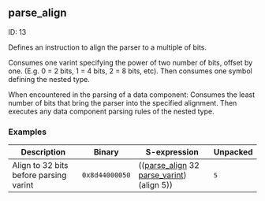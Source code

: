 ## parse_align

ID: 13

Defines an instruction to align the parser to a multiple of bits.

Consumes one varint specifying the power of two number of bits, offset by one. (E.g. 0 = 2 bits, 1 = 4 bits, 2 = 8 bits, etc). Then consumes one symbol defining the nested type.

When encountered in the parsing of a data component: Consumes the least number of bits that bring the parser into the specified alignment. Then executes any data component parsing rules of the nested type.

### Examples

| Description | Binary | S-expression | Unpacked |
|----|----|----|----|
| Align to 32 bits before parsing varint | `0x8d44000050` | (([parse_align](./parse_align.md) 32 [parse_varint](./parse_varint.md)) (align 5)) | <pre>5</pre> |
